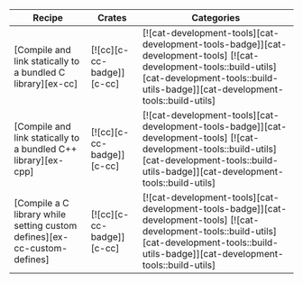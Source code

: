 | Recipe | Crates | Categories |
|--------|--------|------------|
| [Compile and link statically to a bundled C library][ex-cc] | [![cc][c-cc-badge]][c-cc] | [![cat-development-tools][cat-development-tools-badge]][cat-development-tools] [![cat-development-tools::build-utils][cat-development-tools::build-utils-badge]][cat-development-tools::build-utils] |
| [Compile and link statically to a bundled C++ library][ex-cpp] | [![cc][c-cc-badge]][c-cc] | [![cat-development-tools][cat-development-tools-badge]][cat-development-tools] [![cat-development-tools::build-utils][cat-development-tools::build-utils-badge]][cat-development-tools::build-utils] |
| [Compile a C library while setting custom defines][ex-cc-custom-defines] | [![cc][c-cc-badge]][c-cc] | [![cat-development-tools][cat-development-tools-badge]][cat-development-tools] [![cat-development-tools::build-utils][cat-development-tools::build-utils-badge]][cat-development-tools::build-utils] |
